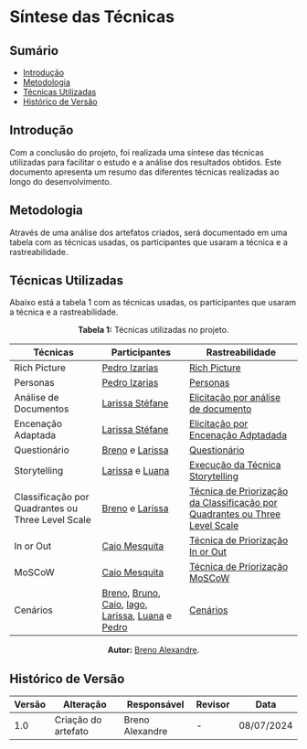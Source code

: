 # Síntese das Técnicas


## Sumário

- [Introdução](#Introdução)
- [Metodologia](#Metodologia)
- [Técnicas Utilizadas](#Técnicas-Utilizadas)
- [Histórico de Versão](#Histórico-de-Versão)


## Introdução

Com a conclusão do projeto, foi realizada uma síntese das técnicas utilizadas para facilitar o estudo e a análise dos resultados obtidos. Este documento apresenta um resumo das diferentes técnicas realizadas ao longo do desenvolvimento.


## Metodologia

Através de uma análise dos artefatos criados, será documentado em uma tabela com as técnicas usadas, os participantes que usaram a técnica e a rastreabilidade.


## Técnicas Utilizadas

Abaixo está a tabela 1 com as técnicas usadas, os participantes que usaram a técnica e a rastreabilidade.

<center>

<b>Tabela 1:</b> Técnicas utilizadas no projeto.

| Técnicas | Participantes | Rastreabilidade |
| - | - | - |
| Rich Picture | [Pedro Izarias](https://github.com/Izarias) | [Rich Picture](/planejamento/rich_picture) |
| Personas | [Pedro Izarias](https://github.com/Izarias) | [Personas](/Elicitacao/Personas/TodasPersonas) |
| Análise de Documentos | [Larissa Stéfane](https://github.com/SkywalkerSupreme) | [Elicitação por análise de documento](/Elicitacao/TecnicasElicitacao/Execucao/AnaliseDocumentos) |
| Encenação Adaptada | [Larissa Stéfane](https://github.com/SkywalkerSupreme) | [Elicitação por Encenação Adptadada](/Elicitacao/TecnicasElicitacao/Execucao/EncenacaoAdaptada) |
| Questionário | [Breno](https://github.com/brenoalexandre0) e [Larissa](https://github.com/SkywalkerSupreme) | [Questionário](/Elicitacao/TecnicasElicitacao/Execucao/Questionários/Questionario) |
| Storytelling | [Larissa](https://github.com/SkywalkerSupreme) e [Luana](https://github.com/LuaMedeiros) | [Execução da Técnica Storytelling](/Elicitacao/TecnicasElicitacao/Execucao/Storytelling/Storytelling) |
| Classificação por Quadrantes ou Three Level Scale | [Breno](https://github.com/brenoalexandre0) e [Larissa](https://github.com/SkywalkerSupreme) | [Técnica de Priorização da Classificação por Quadrantes ou Three Level Scale](/Elicitacao/Priorizacao/Execucao/QuadranteTresNiveis) |
| In or Out | [Caio Mesquita](https://github.com/caiomesvie) | [Técnica de Priorização In or Out](/Elicitacao/Priorizacao/Execucao/InOrOut) |
| MoSCoW | [Caio Mesquita](https://github.com/caiomesvie) | [Técnica de Priorização MoSCoW](/Elicitacao/Priorizacao/Execucao/MoSCoW) |
| Cenários | [Breno](https://github.com/brenoalexandre0), [Bruno](https://github.com/brunocva), [Caio](https://github.com/caiomesvie), [Iago](https://github.com/Paxxaglia), [Larissa](https://github.com/SkywalkerSupreme), [Luana](https://github.com/LuaMedeiros) e [Pedro](https://github.com/Izarias) | [Cenários](/modelagem/cenarios) |

<b>Autor:</b> <a href="https://github.com/brenoalexandre0/">Breno Alexandre</a>.

</center>


## Histórico de Versão

| Versão | Alteração | Responsável | Revisor | Data |
| - | - | - | - | - |
| 1.0 | Criação do artefato | Breno Alexandre | - | 08/07/2024 |
